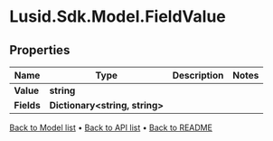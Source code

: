 # Lusid.Sdk.Model.FieldValue

## Properties

Name | Type | Description | Notes
------------ | ------------- | ------------- | -------------
**Value** | **string** |  | 
**Fields** | **Dictionary&lt;string, string&gt;** |  | 

[Back to Model list](../README.md#documentation-for-models) &#8226; [Back to API list](../README.md#documentation-for-api-endpoints) &#8226; [Back to README](../README.md)

